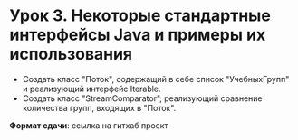 # Урок 3. Некоторые стандартные интерфейсы Java и примеры их использования
* Создать класс "Поток", содержащий в себе список "УчебныхГрупп" и реализующий интерфейс Iterable.
* Создать класс "StreamComparator", реализующий сравнение количества групп, входящих в "Поток".

**Формат сдачи**: ссылка на гитхаб проект